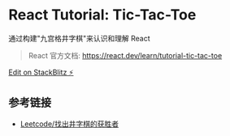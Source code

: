 # React Tutorial: Tic-Tac-Toe

通过构建"九宫格井字棋"来认识和理解 React

> React 官方文档: <https://react.dev/learn/tutorial-tic-tac-toe>

[Edit on StackBlitz ⚡️](https://stackblitz.com/edit/react-tutorial-tic-tac-toe-dduohe)

## 参考链接

- [Leetcode/找出井字棋的获胜者](https://leetcode.cn/problems/find-winner-on-a-tic-tac-toe-game)
